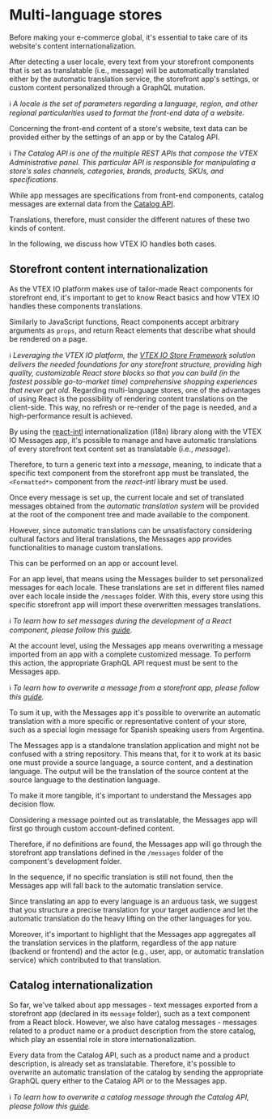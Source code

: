 # Multi-language stores

Before making your e-commerce global, it's essential to take care of its website's content internationalization.

After detecting a user locale, every text from your storefront components that is set as translatable (i.e., message) will be automatically translated either by the automatic translation service, the storefront app's settings, or custom content personalized through a GraphQL mutation.

:information_source: *A locale is the set of parameters regarding a language, region, and other regional particularities used to format the front-end data of a website.*

Concerning the front-end content of a store's website, text data can be provided either by the settings of an app or by the Catalog API. 

:information_source: *The Catalog API is one of the multiple REST APIs that compose the VTEX Administrative panel. This particular API is responsible for manipulating a store’s sales channels, categories, brands, products, SKUs, and specifications.*

While app messages are specifications from front-end components, catalog messages are external data from the [Catalog API](https://developers.vtex.com/reference/catalog-api-overview).

Translations, therefore, must consider the different natures of these two kinds of content. 

In the following, we discuss how VTEX IO handles both cases.

## Storefront content internationalization

As the VTEX IO platform makes use of tailor-made React components for storefront end, it's important to get to know React basics and how VTEX IO handles these components translations.

Similarly to JavaScript functions, React components accept arbitrary arguments as `props`, and return React elements that describe what should be rendered on a page.

:information_source: *Leveraging the VTEX IO platform, the [VTEX IO Store Framework](https://developers.vtex.com/docs/frequently-asked-questions) solution delivers the needed foundations for any storefront structure, providing high quality, customizable React store blocks so that you can build (in the fastest possible go-to-market time) comprehensive shopping experiences that never get old.*
Regarding multi-language stores, one of the advantages of using React is the possibility of rendering content translations on the client-side. This way, no refresh or re-render of the page is needed, and a high-performance result is achieved.

By using the [react-intl](https://www.npmjs.com/package/react-intl) internationalization (i18n) library along with the VTEX IO Messages app, it's possible to manage and have automatic translations of every storefront text content set as translatable (i.e., *message*).

Therefore, to turn a generic text into a *message*, meaning, to indicate that a specific text component from the storefront app must be translated, the `<Formatted*>` component from the *react-intl* library must be used. 

Once every message is set up, the current locale and set of translated messages obtained from the *automatic translation system* will be provided at the root of the component tree and made available to the component.

However, since automatic translations can be unsatisfactory considering cultural factors and literal translations, the Messages app provides functionalities to manage custom translations.

This can be performed on an app or account level. 

For an app level, that means using the Messages builder to set personalized messages for each locale. These translations are set in different files named over each locale inside the `/messages` folder. With this, every store using this specific storefront app will import these overwritten messages translations.

:information_source: *To learn how to set messages during the development of a React component, please follow this [guide]().*

At the account level, using the Messages app means overwriting a message imported from an app with a complete customized message. To perform this action, the appropriate GraphQL API request must be sent to the Messages app.

:information_source: *To learn how to overwrite a message from a storefront app, please follow this [guide](https://developers.vtex.com/docs/storefront-content-internationalization).*

To sum it up, with the Messages app it's possible to overwrite an automatic translation with a more specific or representative content of your store, such as a special login message for Spanish speaking users from Argentina.

The Messages app is a standalone translation application and might not be confused with a string repository. This means that, for it to work at its basic one must provide a source language, a source content, and a destination language. The output will be the translation of the source content at the source language to the destination language.

To make it more tangible, it's important to understand the Messages app decision flow.

Considering a message pointed out as translatable, the Messages app will first go through custom account-defined content. 

Therefore, if no definitions are found, the Messages app will go through the storefront app translations defined in the `/messages` folder of the component's development folder. 

In the sequence, if no specific translation is still not found, then the Messages app will fall back to the automatic translation service.

Since translating an app to every language is an arduous task, we suggest that you structure a precise translation for your target audience and let the automatic translation do the heavy lifting on the other languages for you.

Moreover, it's important to highlight that the Messages app aggregates all the translation services in the platform, regardless of the app nature (backend or frontend) and the actor (e.g., user, app, or automatic translation service) which contributed to that translation.

## Catalog internationalization

So far, we've talked about app messages - text messages exported from a storefront app (declared in its `message` folder), such as a text component from a React block. However, we also have catalog messages - messages related to a product name or a product description from the store catalog, which play an essential role in store internationalization.

Every data from the Catalog API, such as a product name and a product description, is already set as translatable. Therefore, it's possible to overwrite an automatic translation of the catalog by sending the appropriate GraphQL query either to the Catalog API or to the Messages app.

:information_source: *To learn how to overwrite a catalog message through the Catalog API, please follow this [guide](https://developers.vtex.com/docs/catalog-internationalization).*
